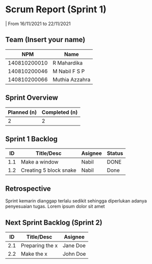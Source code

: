 # Scrum Report (Sprint 1)
| From 16/11/2021 to 22/11/2021

## Team (Insert your name)
| NPM           | Name          |
| ------------- |---------------|
| 140810200010  | R Mahardika   |
| 140810200046  | M Nabil F S P |
| 140810200066  | Muthia Azzahra|

## Sprint Overview
| Planned (n)   | Completed (n) |
| ------------- |-------------- |
| 2             | 2             |

## Sprint 1 Backlog

| ID  | Title/Desc | Asignee | Status |
| --- | ---------- | ------- | ------ |
| 1.1 | Make a window | Nabil | DONE |
| 1.2 | Creating 5 block snake | Nabil | Done |

## Retrospective 

Sprint kemarin dianggap terlalu sedikit sehingga diperlukan adanya penyesuaian tugas. Lorem ipsum dolor sit amet

## Next Sprint Backlog (Sprint 2)
| ID  | Title/Desc | Asignee | 
| --- | ---------- | ------- | 
| 2.1 | Preparing the x | Jane Doe | 
| 2.2 | Make the x | John Doe | 
